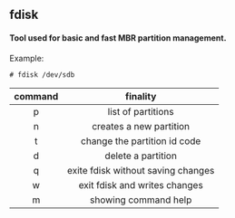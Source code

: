 ## fdisk

#### Tool used for basic and fast MBR partition management.

<p>Example: </p>

```
# fdisk /dev/sdb
```

| command |              finality              |
|:-------:|:----------------------------------:|
|    p    | list of partitions                 |
|    n    | creates a new partition            |
|    t    | change the partition id code       |
|    d    | delete a partition                 |
|    q    | exite fdisk without saving changes |
|    w    | exit fdisk and writes changes      |
|    m    | showing command help               |


